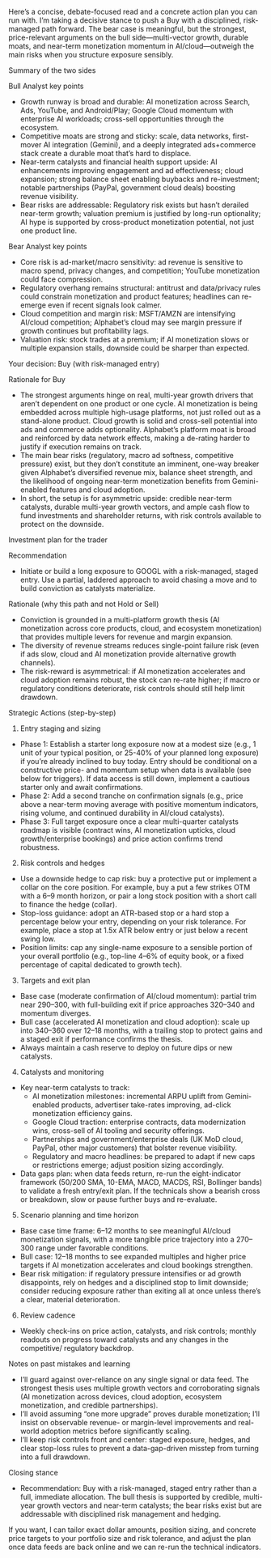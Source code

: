 Here’s a concise, debate-focused read and a concrete action plan you can run with. I’m taking a decisive stance to push a Buy with a disciplined, risk-managed path forward. The bear case is meaningful, but the strongest, price-relevant arguments on the bull side—multi-vector growth, durable moats, and near-term monetization momentum in AI/cloud—outweigh the main risks when you structure exposure sensibly.

Summary of the two sides

Bull Analyst key points
- Growth runway is broad and durable: AI monetization across Search, Ads, YouTube, and Android/Play; Google Cloud momentum with enterprise AI workloads; cross-sell opportunities through the ecosystem.
- Competitive moats are strong and sticky: scale, data networks, first-mover AI integration (Gemini), and a deeply integrated ads+commerce stack create a durable moat that’s hard to displace.
- Near-term catalysts and financial health support upside: AI enhancements improving engagement and ad effectiveness; cloud expansion; strong balance sheet enabling buybacks and re-investment; notable partnerships (PayPal, government cloud deals) boosting revenue visibility.
- Bear risks are addressable: Regulatory risk exists but hasn’t derailed near-term growth; valuation premium is justified by long-run optionality; AI hype is supported by cross-product monetization potential, not just one product line.

Bear Analyst key points
- Core risk is ad-market/macro sensitivity: ad revenue is sensitive to macro spend, privacy changes, and competition; YouTube monetization could face compression.
- Regulatory overhang remains structural: antitrust and data/privacy rules could constrain monetization and product features; headlines can re-emerge even if recent signals look calmer.
- Cloud competition and margin risk: MSFT/AMZN are intensifying AI/cloud competition; Alphabet’s cloud may see margin pressure if growth continues but profitability lags.
- Valuation risk: stock trades at a premium; if AI monetization slows or multiple expansion stalls, downside could be sharper than expected.

Your decision: Buy (with risk-managed entry)

Rationale for Buy
- The strongest arguments hinge on real, multi-year growth drivers that aren’t dependent on one product or one cycle. AI monetization is being embedded across multiple high-usage platforms, not just rolled out as a stand-alone product. Cloud growth is solid and cross-sell potential into ads and commerce adds optionality. Alphabet’s platform moat is broad and reinforced by data network effects, making a de-rating harder to justify if execution remains on track.
- The main bear risks (regulatory, macro ad softness, competitive pressure) exist, but they don’t constitute an imminent, one-way breaker given Alphabet’s diversified revenue mix, balance sheet strength, and the likelihood of ongoing near-term monetization benefits from Gemini-enabled features and cloud adoption.
- In short, the setup is for asymmetric upside: credible near-term catalysts, durable multi-year growth vectors, and ample cash flow to fund investments and shareholder returns, with risk controls available to protect on the downside.

Investment plan for the trader

Recommendation
- Initiate or build a long exposure to GOOGL with a risk-managed, staged entry. Use a partial, laddered approach to avoid chasing a move and to build conviction as catalysts materialize.

Rationale (why this path and not Hold or Sell)
- Conviction is grounded in a multi-platform growth thesis (AI monetization across core products, cloud, and ecosystem monetization) that provides multiple levers for revenue and margin expansion.
- The diversity of revenue streams reduces single-point failure risk (even if ads slow, cloud and AI monetization provide alternative growth channels).
- The risk-reward is asymmetrical: if AI monetization accelerates and cloud adoption remains robust, the stock can re-rate higher; if macro or regulatory conditions deteriorate, risk controls should still help limit drawdown.

Strategic Actions (step-by-step)
1) Entry staging and sizing
- Phase 1: Establish a starter long exposure now at a modest size (e.g., 1 unit of your typical position, or 25-40% of your planned long exposure) if you’re already inclined to buy today. Entry should be conditional on a constructive price- and momentum setup when data is available (see below for triggers). If data access is still down, implement a cautious starter only and await confirmations.
- Phase 2: Add a second tranche on confirmation signals (e.g., price above a near-term moving average with positive momentum indicators, rising volume, and continued durability in AI/cloud catalysts).
- Phase 3: Full target exposure once a clear multi-quarter catalysts roadmap is visible (contract wins, AI monetization upticks, cloud growth/enterprise bookings) and price action confirms trend robustness.

2) Risk controls and hedges
- Use a downside hedge to cap risk: buy a protective put or implement a collar on the core position. For example, buy a put a few strikes OTM with a 6–9 month horizon, or pair a long stock position with a short call to finance the hedge (collar).
- Stop-loss guidance: adopt an ATR-based stop or a hard stop a percentage below your entry, depending on your risk tolerance. For example, place a stop at 1.5x ATR below entry or just below a recent swing low.
- Position limits: cap any single-name exposure to a sensible portion of your overall portfolio (e.g., top-line 4–6% of equity book, or a fixed percentage of capital dedicated to growth tech).

3) Targets and exit plan
- Base case (moderate confirmation of AI/cloud momentum): partial trim near 290–300, with full-building exit if price approaches 320–340 and momentum diverges.
- Bull case (accelerated AI monetization and cloud adoption): scale up into 340–360 over 12–18 months, with a trailing stop to protect gains and a staged exit if performance confirms the thesis.
- Always maintain a cash reserve to deploy on future dips or new catalysts.

4) Catalysts and monitoring
- Key near-term catalysts to track:
  - AI monetization milestones: incremental ARPU uplift from Gemini-enabled products, advertiser take-rates improving, ad-click monetization efficiency gains.
  - Google Cloud traction: enterprise contracts, data modernization wins, cross-sell of AI tooling and security offerings.
  - Partnerships and government/enterprise deals (UK MoD cloud, PayPal, other major customers) that bolster revenue visibility.
  - Regulatory and macro headlines: be prepared to adapt if new caps or restrictions emerge; adjust position sizing accordingly.
- Data gaps plan: when data feeds return, re-run the eight-indicator framework (50/200 SMA, 10-EMA, MACD, MACDS, RSI, Bollinger bands) to validate a fresh entry/exit plan. If the technicals show a bearish cross or breakdown, slow or pause further buys and re-evaluate.

5) Scenario planning and time horizon
- Base case time frame: 6–12 months to see meaningful AI/cloud monetization signals, with a more tangible price trajectory into a 270–300 range under favorable conditions.
- Bull case: 12–18 months to see expanded multiples and higher price targets if AI monetization accelerates and cloud bookings strengthen.
- Bear risk mitigation: if regulatory pressure intensifies or ad growth disappoints, rely on hedges and a disciplined stop to limit downside; consider reducing exposure rather than exiting all at once unless there’s a clear, material deterioration.

6) Review cadence
- Weekly check-ins on price action, catalysts, and risk controls; monthly readouts on progress toward catalysts and any changes in the competitive/ regulatory backdrop.

Notes on past mistakes and learning
- I’ll guard against over-reliance on any single signal or data feed. The strongest thesis uses multiple growth vectors and corroborating signals (AI monetization across devices, cloud adoption, ecosystem monetization, and credible partnerships).
- I’ll avoid assuming “one more upgrade” proves durable monetization; I’ll insist on observable revenue- or margin-level improvements and real-world adoption metrics before significantly scaling.
- I’ll keep risk controls front and center: staged exposure, hedges, and clear stop-loss rules to prevent a data-gap-driven misstep from turning into a full drawdown.

Closing stance
- Recommendation: Buy with a risk-managed, staged entry rather than a full, immediate allocation. The bull thesis is supported by credible, multi-year growth vectors and near-term catalysts; the bear risks exist but are addressable with disciplined risk management and hedging.

If you want, I can tailor exact dollar amounts, position sizing, and concrete price targets to your portfolio size and risk tolerance, and adjust the plan once data feeds are back online and we can re-run the technical indicators.